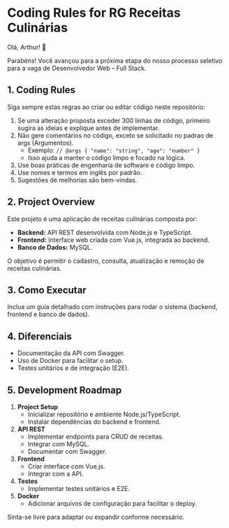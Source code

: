 # Coding Rules for RG Receitas Culinárias

Olá, Arthur! 🙂

Parabéns! Você avançou para a próxima etapa do nosso processo seletivo para a vaga de Desenvolvedor Web – Full Stack.

## 1. Coding Rules

Siga sempre estas regras ao criar ou editar código neste repositório:

1. Se uma alteração proposta exceder 300 linhas de código, primeiro sugira as ideias e explique antes de implementar.
2. Não gere comentários no código, exceto se solicitado no padrao de args (Argumentos).
   - Exemplo: `// @args { "name": "string", "age": "number" }`
   - Isso ajuda a manter o código limpo e focado na lógica.
3. Use boas práticas de engenharia de software e código limpo.
4. Use nomes e termos em inglês por padrão.
5. Sugestões de melhorias são bem-vindas.

## 2. Project Overview

Este projeto é uma aplicação de receitas culinárias composta por:

- **Backend:** API REST desenvolvida com Node.js e TypeScript.
- **Frontend:** Interface web criada com Vue.js, integrada ao backend.
- **Banco de Dados:** MySQL.

O objetivo é permitir o cadastro, consulta, atualização e remoção de receitas culinárias.

## 3. Como Executar

Inclua um guia detalhado com instruções para rodar o sistema (backend, frontend e banco de dados).

## 4. Diferenciais

- Documentação da API com Swagger.
- Uso de Docker para facilitar o setup.
- Testes unitários e de integração (E2E).

## 5. Development Roadmap

1. **Project Setup**
   - Inicializar repositório e ambiente Node.js/TypeScript.
   - Instalar dependências do backend e frontend.
2. **API REST**
   - Implementar endpoints para CRUD de receitas.
   - Integrar com MySQL.
   - Documentar com Swagger.
3. **Frontend**
   - Criar interface com Vue.js.
   - Integrar com a API.
4. **Testes**
   - Implementar testes unitários e E2E.
5. **Docker**
   - Adicionar arquivos de configuração para facilitar o deploy.

Sinta-se livre para adaptar ou expandir conforme necessário.
